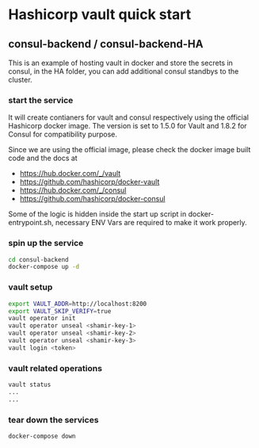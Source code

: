 # Hashicorp vault quick start

## consul-backend / consul-backend-HA

This is an example of hosting vault in docker and store the secrets in consul, in the HA folder, you can add additional consul standbys to the cluster.

### start the service

It will create contianers for vault and consul respectively using the official Hashicorp docker image. The version is set to 1.5.0 for Vault and 1.8.2 for Consul for compatibility purpose.

Since we are using the official image, please check the docker image built code and the docs at
- https://hub.docker.com/_/vault
- https://github.com/hashicorp/docker-vault
- https://hub.docker.com/_/consul
- https://github.com/hashicorp/docker-consul

Some of the logic is hidden inside the start up script in docker-entrypoint.sh, necessary ENV Vars are required to make it work properly.

### spin up the service

```bash
cd consul-backend
docker-compose up -d

```

### vault setup

```bash
export VAULT_ADDR=http://localhost:8200
export VAULT_SKIP_VERIFY=true
vault operator init
vault operator unseal <shamir-key-1>
vault operator unseal <shamir-key-2>
vault operator unseal <shamir-key-3>
vault login <token>
```

### vault related operations
```bash
vault status
...
...
```

### tear down the services

```bash
docker-compose down
```